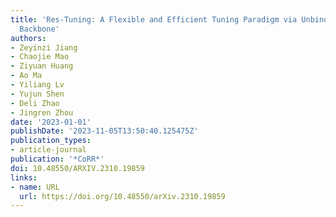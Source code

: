 ```yaml
---
title: 'Res-Tuning: A Flexible and Efficient Tuning Paradigm via Unbinding Tuner from
  Backbone'
authors:
- Zeyinzi Jiang
- Chaojie Mao
- Ziyuan Huang
- Ao Ma
- Yiliang Lv
- Yujun Shen
- Deli Zhao
- Jingren Zhou
date: '2023-01-01'
publishDate: '2023-11-05T13:50:40.125475Z'
publication_types:
- article-journal
publication: '*CoRR*'
doi: 10.48550/ARXIV.2310.19859
links:
- name: URL
  url: https://doi.org/10.48550/arXiv.2310.19859
---
```

